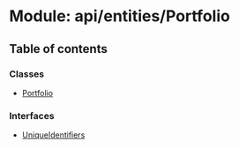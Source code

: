 # Module: api/entities/Portfolio

## Table of contents

### Classes

- [Portfolio](../wiki/api.entities.Portfolio.Portfolio)

### Interfaces

- [UniqueIdentifiers](../wiki/api.entities.Portfolio.UniqueIdentifiers)
